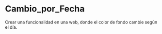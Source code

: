 # Cambio_por_Fecha
Crear una funcionalidad en una web, donde el color de fondo cambie según el día.
